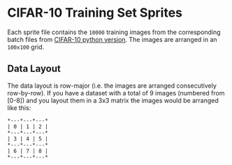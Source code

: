 # CIFAR-10 Training Set Sprites
Each sprite file contains the `10000` training images from the corresponding batch files from [CIFAR-10 python version](https://www.cs.toronto.edu/~kriz/cifar-10-python.tar.gz). The images are arranged in an `100x100` grid.

## Data Layout
The data layout is row-major (i.e. the images are arranged consecutively row-by-row).
If you have a dataset with a total of 9 images (numbered from [0-8]) and you layout them in a 3x3 matrix the images would be arranged like this:

```
*---*---*---*
| 0 | 1 | 2 |
*---*---*---*
| 3 | 4 | 5 |
*---*---*---*
| 6 | 7 | 8 |
*---*---*---*
```

